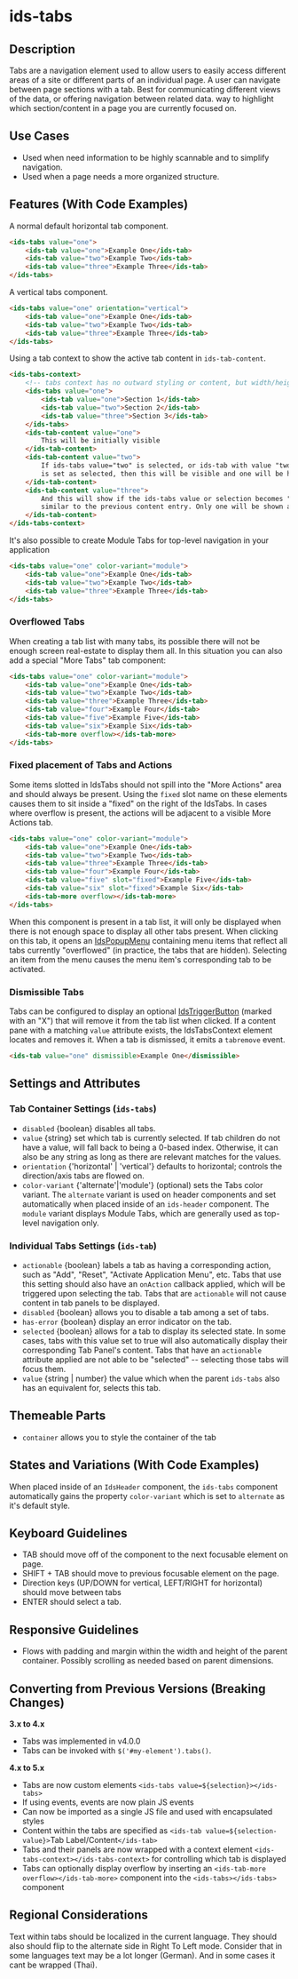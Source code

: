 # ids-tabs

## Description

Tabs are a navigation element used to allow users to easily access different areas of a site or different parts of an individual page. A user can navigate between page sections with a tab. Best for communicating different views of the data, or offering navigation between related data.
way to highlight which section/content in a page you are currently
focused on.

## Use Cases

- Used when need information to be highly scannable and to simplify navigation.
- Used when a page needs a more organized structure.

## Features (With Code Examples)

A normal default horizontal tab component.

```html
<ids-tabs value="one">
    <ids-tab value="one">Example One</ids-tab>
    <ids-tab value="two">Example Two</ids-tab>
    <ids-tab value="three">Example Three</ids-tab>
</ids-tabs>
```

A vertical tabs component.

```html
<ids-tabs value="one" orientation="vertical">
    <ids-tab value="one">Example One</ids-tab>
    <ids-tab value="two">Example Two</ids-tab>
    <ids-tab value="three">Example Three</ids-tab>
</ids-tabs>
```

Using a tab context to show the active tab content in `ids-tab-content`.

```html
<ids-tabs-context>
    <!-- tabs context has no outward styling or content, but width/height or display can be set -->
    <ids-tabs value="one">
        <ids-tab value="one">Section 1</ids-tab>
        <ids-tab value="two">Section 2</ids-tab>
        <ids-tab value="three">Section 3</ids-tab>
    </ids-tabs>
    <ids-tab-content value="one">
        This will be initially visible
    </ids-tab-content>
    <ids-tab-content value="two">
        If ids-tabs value="two" is selected, or ids-tab with value "two"
        is set as selected, then this will be visible and one will be hidden
    </ids-tab-content>
    <ids-tab-content value="three">
        And this will show if the ids-tabs value or selection becomes "three",
        similar to the previous content entry. Only one will be shown at once.
    </ids-tab-content>
</ids-tabs-context>
```

It's also possible to create Module Tabs for top-level navigation in your application

```html
<ids-tabs value="one" color-variant="module">
    <ids-tab value="one">Example One</ids-tab>
    <ids-tab value="two">Example Two</ids-tab>
    <ids-tab value="three">Example Three</ids-tab>
</ids-tabs>
```

### Overflowed Tabs

When creating a tab list with many tabs, its possible there will not be enough screen real-estate to display them all.  In this situation you can also add a special "More Tabs" tab component:

```html
<ids-tabs value="one" color-variant="module">
    <ids-tab value="one">Example One</ids-tab>
    <ids-tab value="two">Example Two</ids-tab>
    <ids-tab value="three">Example Three</ids-tab>
    <ids-tab value="four">Example Four</ids-tab>
    <ids-tab value="five">Example Five</ids-tab>
    <ids-tab value="six">Example Six</ids-tab>
    <ids-tab-more overflow></ids-tab-more>
</ids-tabs>
```

### Fixed placement of Tabs and Actions

Some items slotted in IdsTabs should not spill into the "More Actions" area and should always be present.  Using the `fixed` slot name on these elements causes them to sit inside a "fixed" on the right of the IdsTabs.  In cases where overflow is present, the actions will be adjacent to a visible More Actions tab.

```html
<ids-tabs value="one" color-variant="module">
    <ids-tab value="one">Example One</ids-tab>
    <ids-tab value="two">Example Two</ids-tab>
    <ids-tab value="three">Example Three</ids-tab>
    <ids-tab value="four">Example Four</ids-tab>
    <ids-tab value="five" slot="fixed">Example Five</ids-tab>
    <ids-tab value="six" slot="fixed">Example Six</ids-tab>
    <ids-tab-more overflow></ids-tab-more>
</ids-tabs>
```

When this component is present in a tab list, it will only be displayed when there is not enough space to display all other tabs present.  When clicking on this tab, it opens an [IdsPopupMenu](../ids-popup-menu/README.md) containing menu items that reflect all tabs currently "overflowed" (in practice, the tabs that are hidden).  Selecting an item from the menu causes the menu item's corresponding tab to be activated.

### Dismissible Tabs

Tabs can be configured to display an optional [IdsTriggerButton](../ids-trigger-field/README.md) (marked with an "X") that will remove it from the tab list when clicked.  If a content pane with a matching `value` attribute exists, the IdsTabsContext element locates and removes it. When a tab is dismissed, it emits a `tabremove` event.

```html
<ids-tab value="one" dismissible>Example One</dismissible>
```

## Settings and Attributes

### Tab Container Settings (`ids-tabs`)

- `disabled` {boolean} disables all tabs.
- `value` {string} set which tab is currently selected. If tab children do not have a value, will fall back to being a 0-based index. Otherwise, it can also be any string as long as there are relevant matches for the values.
- `orientation` {'horizontal' | 'vertical'} defaults to horizontal; controls the direction/axis tabs are flowed on.
- `color-variant` {'alternate'|'module'} (optional) sets the Tabs color variant.  The `alternate` variant is used on header components and set automatically when placed inside of an `ids-header` component.  The `module` variant displays Module Tabs, which are generally used as top-level navigation only.

### Individual Tabs Settings (`ids-tab`)

- `actionable` {boolean} labels a tab as having a corresponding action, such as "Add", "Reset", "Activate Application Menu", etc.  Tabs that use this setting should also have an `onAction` callback applied, which will be triggered upon selecting the tab.  Tabs that are `actionable` will not cause content in tab panels to be displayed.
- `disabled` {boolean} allows you to disable a tab among a set of tabs.
- `has-error` {boolean} display an error indicator on the tab.
- `selected` {boolean} allows for a tab to display its selected state.  In some cases, tabs with this value set to true will also automatically display their corresponding Tab Panel's content.  Tabs that have an `actionable` attribute applied are not able to be "selected" -- selecting those tabs will focus them.
- `value` {string | number} the value which when the parent `ids-tabs` also has an equivalent for, selects this tab.

## Themeable Parts

- `container` allows you to style the container of the tab

## States and Variations (With Code Examples)

When placed inside of an `IdsHeader` component, the `ids-tabs` component automatically gains the property `color-variant` which is set to `alternate` as it's default style.

## Keyboard Guidelines

- TAB should move off of the component to the next focusable element on page.
- SHIFT + TAB should move to previous focusable element on the page.
- Direction keys (UP/DOWN for vertical, LEFT/RIGHT for horizontal) should move between tabs
- ENTER should select a tab.

## Responsive Guidelines

- Flows with padding and margin within the width and height of the parent container. Possibly scrolling as needed based on parent dimensions.

## Converting from Previous Versions (Breaking Changes)

**3.x to 4.x**

- Tabs was implemented in v4.0.0
- Tabs can be invoked with `$('#my-element').tabs()`.

**4.x to 5.x**

- Tabs are now custom elements `<ids-tabs value=${selection}></ids-tabs>`
- If using events, events are now plain JS events
- Can now be imported as a single JS file and used with encapsulated styles
- Content within the tabs are specified as `<ids-tab value=${selection-value}>`Tab Label/Content`</ids-tab>`
- Tabs and their panels are now wrapped with a context element `<ids-tabs-context></ids-tabs-context>` for controlling which tab is displayed
- Tabs can optionally display overflow by inserting an `<ids-tab-more overflow></ids-tab-more>` component into the `<ids-tabs></ids-tabs>` component

## Regional Considerations

Text within tabs should be localized in the current language. They should also should flip to the alternate side in Right To Left mode. Consider that in some languages text may be a lot longer (German). And in some cases it cant be wrapped (Thai).
